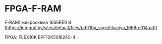 # FPGA-F-RAM

F-RAM: микросхема 1666RE014
(https://integral.by/sites/default/files/pdf/10a_specifikaciya_1666re014.pdf)

FPGA: FLEX10K EPF10K50RI240-4
